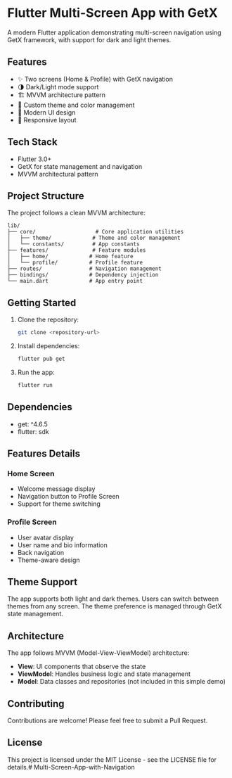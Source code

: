 # Flutter Multi-Screen App with GetX

A modern Flutter application demonstrating multi-screen navigation using GetX framework, with support for dark and light themes.

## Features

- ✨ Two screens (Home & Profile) with GetX navigation
- 🌗 Dark/Light mode support
- 🏗️ MVVM architecture pattern
- 🎨 Custom theme and color management
- 💫 Modern UI design
- 📱 Responsive layout

## Tech Stack

- Flutter 3.0+
- GetX for state management and navigation
- MVVM architectural pattern

## Project Structure

The project follows a clean MVVM architecture:

```
lib/
├── core/                   # Core application utilities
│   ├── theme/             # Theme and color management
│   └── constants/         # App constants
├── features/              # Feature modules
│   ├── home/             # Home feature
│   └── profile/          # Profile feature
├── routes/               # Navigation management
├── bindings/             # Dependency injection
└── main.dart             # App entry point
```

## Getting Started

1. Clone the repository:
   ```bash
   git clone <repository-url>
   ```

2. Install dependencies:
   ```bash
   flutter pub get
   ```

3. Run the app:
   ```bash
   flutter run
   ```

## Dependencies

- get: ^4.6.5
- flutter: sdk

## Features Details

### Home Screen
- Welcome message display
- Navigation button to Profile Screen
- Support for theme switching

### Profile Screen
- User avatar display
- User name and bio information
- Back navigation
- Theme-aware design

## Theme Support

The app supports both light and dark themes. Users can switch between themes from any screen. The theme preference is managed through GetX state management.

## Architecture

The app follows MVVM (Model-View-ViewModel) architecture:
- **View**: UI components that observe the state
- **ViewModel**: Handles business logic and state management
- **Model**: Data classes and repositories (not included in this simple demo)

## Contributing

Contributions are welcome! Please feel free to submit a Pull Request.

## License

This project is licensed under the MIT License - see the LICENSE file for details.#   M u l t i - S c r e e n - A p p - w i t h - N a v i g a t i o n  
 